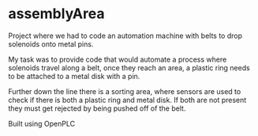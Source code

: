 # assemblyArea
Project where we had to code an automation machine with belts to drop solenoids onto metal pins.

My task was to provide code that would automate a process where solenoids travel along a belt, once they reach an area, a plastic 
ring needs to be attached to a metal disk with a pin.

Further down the line there is a sorting area, where sensors are used to check if there is both a plastic ring and metal disk. If both are not present
they must get rejected by being pushed off of the belt.

Built using OpenPLC
